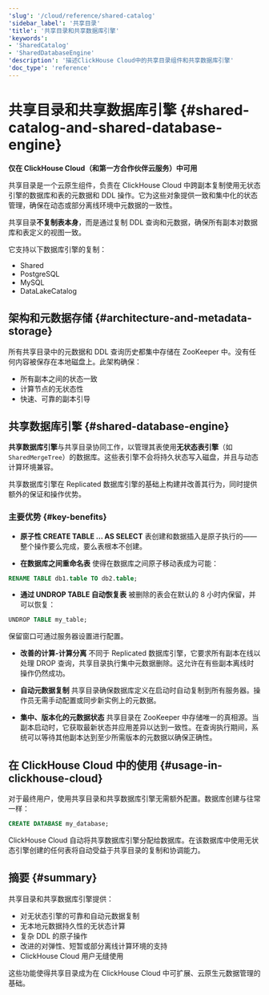 ```yaml
---
'slug': '/cloud/reference/shared-catalog'
'sidebar_label': '共享目录'
'title': '共享目录和共享数据库引擎'
'keywords':
- 'SharedCatalog'
- 'SharedDatabaseEngine'
'description': '描述ClickHouse Cloud中的共享目录组件和共享数据库引擎'
'doc_type': 'reference'
---
```



# 共享目录和共享数据库引擎 {#shared-catalog-and-shared-database-engine}

**仅在 ClickHouse Cloud（和第一方合作伙伴云服务）中可用**

共享目录是一个云原生组件，负责在 ClickHouse Cloud 中跨副本复制使用无状态引擎的数据库和表的元数据和 DDL 操作。它为这些对象提供一致和集中化的状态管理，确保在动态或部分离线环境中元数据的一致性。

共享目录**不复制表本身**，而是通过复制 DDL 查询和元数据，确保所有副本对数据库和表定义的视图一致。

它支持以下数据库引擎的复制：

- Shared
- PostgreSQL
- MySQL
- DataLakeCatalog

## 架构和元数据存储 {#architecture-and-metadata-storage}

所有共享目录中的元数据和 DDL 查询历史都集中存储在 ZooKeeper 中。没有任何内容被保存在本地磁盘上。此架构确保：

- 所有副本之间的状态一致
- 计算节点的无状态性
- 快速、可靠的副本引导

## 共享数据库引擎 {#shared-database-engine}

**共享数据库引擎**与共享目录协同工作，以管理其表使用**无状态表引擎**（如 `SharedMergeTree`）的数据库。这些表引擎不会将持久状态写入磁盘，并且与动态计算环境兼容。

共享数据库引擎在 Replicated 数据库引擎的基础上构建并改善其行为，同时提供额外的保证和操作优势。

### 主要优势 {#key-benefits}

- **原子性 CREATE TABLE ... AS SELECT**
  表创建和数据插入是原子执行的——整个操作要么完成，要么表根本不创建。

- **在数据库之间重命名表**
  使得在数据库之间原子移动表成为可能：
```sql
RENAME TABLE db1.table TO db2.table;
```

- **通过 UNDROP TABLE 自动恢复表**
  被删除的表会在默认的 8 小时内保留，并可以恢复：
```sql
UNDROP TABLE my_table;
```
  保留窗口可通过服务器设置进行配置。

- **改善的计算-计算分离**
  不同于 Replicated 数据库引擎，它要求所有副本在线以处理 DROP 查询，共享目录执行集中元数据删除。这允许在有些副本离线时操作仍然成功。

- **自动元数据复制**
  共享目录确保数据库定义在启动时自动复制到所有服务器。操作员无需手动配置或同步新实例上的元数据。

- **集中、版本化的元数据状态**
  共享目录在 ZooKeeper 中存储唯一的真相源。当副本启动时，它获取最新状态并应用差异以达到一致性。在查询执行期间，系统可以等待其他副本达到至少所需版本的元数据以确保正确性。

## 在 ClickHouse Cloud 中的使用 {#usage-in-clickhouse-cloud}

对于最终用户，使用共享目录和共享数据库引擎无需额外配置。数据库创建与往常一样：

```sql
CREATE DATABASE my_database;
```

ClickHouse Cloud 自动将共享数据库引擎分配给数据库。在该数据库中使用无状态引擎创建的任何表将自动受益于共享目录的复制和协调能力。

## 摘要 {#summary}

共享目录和共享数据库引擎提供：

- 对无状态引擎的可靠和自动元数据复制
- 无本地元数据持久性的无状态计算
- 复杂 DDL 的原子操作
- 改进的对弹性、短暂或部分离线计算环境的支持
- ClickHouse Cloud 用户无缝使用

这些功能使得共享目录成为在 ClickHouse Cloud 中可扩展、云原生元数据管理的基础。

